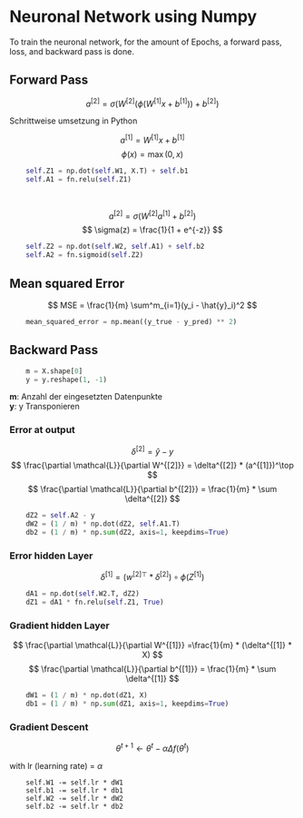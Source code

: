 # Neuronal Network using Numpy  

To train the neuronal network, for the amount of Epochs, a forward pass, loss, and backward pass is done.

## Forward Pass
$$
    a^{[2]} = \sigma (W^{[2]} (\phi(W^{[1]} x + b^{[1]})) + b^{[2]})
$$
  
Schrittweise umsetzung in Python  

$$
    a^{[1]} = W^{[1]} x + b^{[1]}
$$
$$
    \phi(x) = \max(0, x)
$$
```python
    self.Z1 = np.dot(self.W1, X.T) + self.b1
    self.A1 = fn.relu(self.Z1)
```
  
<br>

$$
    a^{[2]} = \sigma ( W^{[2]} a^{[1]} + b^{[2]})  
$$
$$
    \sigma(z) = \frac{1}{1 + e^{-z}}
$$
```python
    self.Z2 = np.dot(self.W2, self.A1) + self.b2
    self.A2 = fn.sigmoid(self.Z2)
```

## Mean squared Error
$$
    MSE = \frac{1}{m} \sum^m_{i=1}(y_i - \hat{y}_i)^2
$$
```python
    mean_squared_error = np.mean((y_true - y_pred) ** 2)
```

## Backward Pass
```python
    m = X.shape[0]
    y = y.reshape(1, -1)
```
**m**: Anzahl der eingesetzten Datenpunkte  
**y**: y Transponieren  
  
### Error at output
$$
    \delta^{[2]} = \hat{y} - y  
$$
$$
    \frac{\partial \mathcal{L}}{\partial W^{[2]}} = \delta^{[2]} * (a^{[1]})^\top
$$
$$
    \frac{\partial \mathcal{L}}{\partial b^{[2]}} = \frac{1}{m} * \sum \delta^{[2]}
$$
```python
    dZ2 = self.A2 - y
    dW2 = (1 / m) * np.dot(dZ2, self.A1.T)
    db2 = (1 / m) * np.sum(dZ2, axis=1, keepdims=True)
```

### Error hidden Layer
$$
    \delta^{[1]} = ({w^{[2]}}^\top * \delta^{[2]}) \circ \phi(Z^{[1]}) 
$$

```python
    dA1 = np.dot(self.W2.T, dZ2)
    dZ1 = dA1 * fn.relu(self.Z1, True)
```

### Gradient hidden Layer
$$
    \frac{\partial \mathcal{L}}{\partial W^{[1]}} =\frac{1}{m} * (\delta^{[1]} * X)
$$
$$
    \frac{\partial \mathcal{L}}{\partial b^{[1]}} = \frac{1}{m} * \sum \delta^{[1]}
$$

```python
    dW1 = (1 / m) * np.dot(dZ1, X)
    db1 = (1 / m) * np.sum(dZ1, axis=1, keepdims=True)
```

### Gradient Descent
$$
    \theta^{t+1} \leftarrow \theta^t - \alpha \Delta f(\theta^t)
$$  

with lr (learning rate) = $\alpha$
```
    self.W1 -= self.lr * dW1
    self.b1 -= self.lr * db1
    self.W2 -= self.lr * dW2
    self.b2 -= self.lr * db2
```